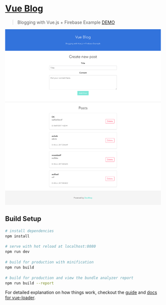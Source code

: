 # [Vue Blog](https://phonbopit.github.io/vuejs-blog-with-firebase/)

> Blogging with Vue.js + Firebase Example [DEMO](https://phonbopit.github.io/vuejs-blog-with-firebase/)

![Screenshot](screenshot.png)

## Build Setup

``` bash
# install dependencies
npm install

# serve with hot reload at localhost:8080
npm run dev

# build for production with minification
npm run build

# build for production and view the bundle analyzer report
npm run build --report
```

For detailed explanation on how things work, checkout the [guide](http://vuejs-templates.github.io/webpack/) and [docs for vue-loader](http://vuejs.github.io/vue-loader).
